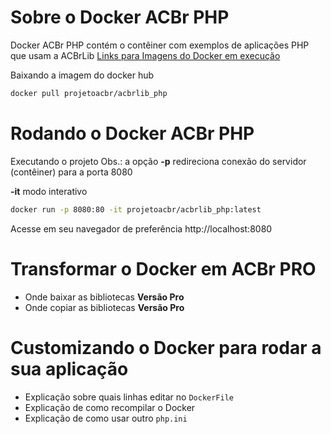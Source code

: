 # Sobre o Docker **ACBr PHP**
Docker ACBr PHP contém o contêiner com exemplos de aplicações PHP que usam a ACBrLib
[Links para Imagens do Docker em execução](https://hub.docker.com/r/projetoacbr/acbrlib_php)

Baixando a imagem do docker hub

```sh
docker pull projetoacbr/acbrlib_php
```


# Rodando o Docker **ACBr PHP**
Executando o projeto
Obs.: a opção **-p** redireciona conexão do servidor (contêiner) para a porta 8080

**-it** modo interativo 

```sh
docker run -p 8080:80 -it projetoacbr/acbrlib_php:latest
```

Acesse em seu navegador de preferência http://localhost:8080

# Transformar o Docker em **ACBr PRO** 
- Onde baixar as bibliotecas **Versão Pro**
- Onde copiar as bibliotecas **Versão Pro**

# Customizando o Docker para rodar a sua aplicação
- Explicação sobre quais linhas editar no `DockerFile`
- Explicação de como recompilar o Docker
- Explicação de como usar outro `php.ini`